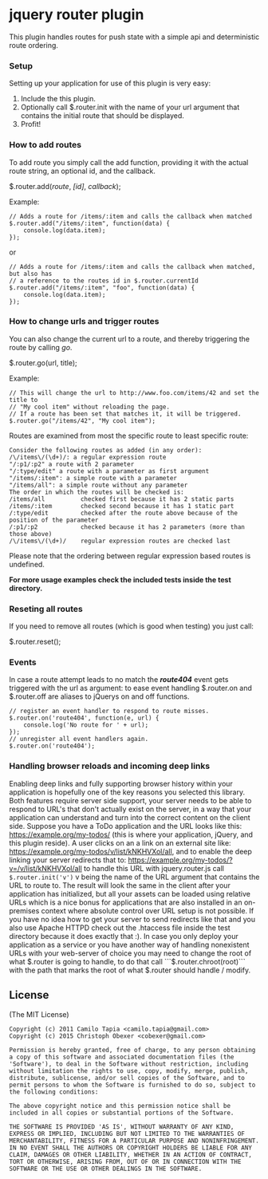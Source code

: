 # jquery router plugin
This plugin handles routes for push state with a simple api and deterministic route ordering.

### Setup
Setting up your application for use of this plugin is very easy:
1) Include the this plugin.
2) Optionally call $.router.init with the name of your url argument that contains the initial route that should be displayed.
3) Profit!

### How to add routes
To add route you simply call the add function, providing it with the actual route string, an optional id, and the callback.

$.router.add(*route*, *[id]*, *callback*);
	
Example:

	// Adds a route for /items/:item and calls the callback when matched
	$.router.add("/items/:item", function(data) {
		console.log(data.item);
	});

or

	// Adds a route for /items/:item and calls the callback when matched, but also has
	// a reference to the routes id in $.router.currentId
	$.router.add("/items/:item", "foo", function(data) {
		console.log(data.item);
	});

### How to change urls and trigger routes
You can also change the current url to a route, and thereby triggering the route by calling *go*.

$.router.go(url, title);

Example:

	// This will change the url to http://www.foo.com/items/42 and set the title to
	// "My cool item" without reloading the page.
	// If a route has been set that matches it, it will be triggered.
	$.router.go("/items/42", "My cool item");

Routes are examined from most the specific route to least specific route:

	Consider the following routes as added (in any order):
	/\/items\/(\d+)/: a regular expression route
	"/:p1/:p2" a route with 2 parameter
	"/:type/edit" a route with a parameter as first argument
	"/items/:item": a simple route with a parameter
	"/items/all": a simple route without any parameter
	The order in which the routes will be checked is:
	/items/all			checked first because it has 2 static parts
	/items/:item		checked second because it has 1 static part
	/:type/edit			checked after the route above because of the position of the parameter
	/:p1/:p2			checked because it has 2 parameters (more than those above)
	/\/items\/(\d+)/	regular expression routes are checked last

Please note that the ordering between regular expression based routes is undefined.

__For more usage examples check the included tests inside the test directory.__

### Reseting all routes
If you need to remove all routes (which is good when testing) you just call:

$.router.reset();

### Events
In case a route attempt leads to no match the ___route404___ event gets triggered with the url as argument:
to ease event handling $.router.on and $.router.off are aliases to jQuerys on and off functions.

	// register an event handler to respond to route misses.
	$.router.on('route404', function(e, url) {
		console.log('No route for ' + url);
	});
	// unregister all event handlers again.
	$.router.on('route404');

### Handling browser reloads and incoming deep links
Enabling deep links and fully supporting browser history within your application is hopefully one of the key reasons you selected this library.
Both features require server side support, your server needs to be able to respond to URL's that don't actually exist on the server, in a way
that your application can understand and turn into the correct content on the client side.
Suppose you have a ToDo application and the URL looks like this: https://example.org/my-todos/ (this is where your application, jQuery, and this plugin reside).
A user clicks on an a link on an external site like: https://example.org/my-todos/v/list/kNKHVXol/all, and to enable the deep linking your server redirects that to:
https://example.org/my-todos/?v=/v/list/kNKHVXol/all to handle this URL with jquery.router.js call ```$.router.init('v')``` v being the name of the URL argument
that contains the URL to route to. The result will look the same in the client after your application has initialized, but all your assets can be loaded using relative
URLs which is a nice bonus for applications that are also installed in an on-premises context where absolute control over URL setup is not possible.
If you have no idea how to get your server to send redirects like that and you also use Apache HTTPD check out the .htaccess file inside the test directory
because it does exactly that :).
In case you only deploy your application as a service or you have another way of handling nonexistent URLs with your web-server of choice you may need to change the root
of what $.router is going to handle, to do that call ```$.router.chroot(root)``` with the path that marks the root of what $.router should handle / modify.

## License
(The MIT License)

	Copyright (c) 2011 Camilo Tapia <camilo.tapia@gmail.com>
	Copyright (c) 2015 Christoph Obexer <cobexer@gmail.com>

	Permission is hereby granted, free of charge, to any person obtaining
	a copy of this software and associated documentation files (the
	'Software'), to deal in the Software without restriction, including
	without limitation the rights to use, copy, modify, merge, publish,
	distribute, sublicense, and/or sell copies of the Software, and to
	permit persons to whom the Software is furnished to do so, subject to
	the following conditions:

	The above copyright notice and this permission notice shall be
	included in all copies or substantial portions of the Software.

	THE SOFTWARE IS PROVIDED 'AS IS', WITHOUT WARRANTY OF ANY KIND,
	EXPRESS OR IMPLIED, INCLUDING BUT NOT LIMITED TO THE WARRANTIES OF
	MERCHANTABILITY, FITNESS FOR A PARTICULAR PURPOSE AND NONINFRINGEMENT.
	IN NO EVENT SHALL THE AUTHORS OR COPYRIGHT HOLDERS BE LIABLE FOR ANY
	CLAIM, DAMAGES OR OTHER LIABILITY, WHETHER IN AN ACTION OF CONTRACT,
	TORT OR OTHERWISE, ARISING FROM, OUT OF OR IN CONNECTION WITH THE
	SOFTWARE OR THE USE OR OTHER DEALINGS IN THE SOFTWARE.